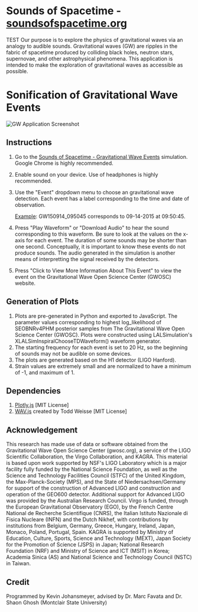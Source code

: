 # Sounds of Spacetime - [soundsofspacetime.org]()

TEST Our purpose is to explore the physics of gravitational waves via an analogy to audible sounds. Gravitational waves (GW) are ripples in the fabric of spacetime produced by colliding black holes, neutron stars, supernovae, and other astrophysical phenomena. This application is intended to make the exploration of gravitational waves as accessible as possible.

# Sonification of Gravitational Wave Events

![GW Application Screenshot](https://i.imgur.com/XL4KvWJ.png)

## Instructions

1. Go to the [Sounds of Spacetime - Gravitational Wave Events](soundsofspacetime.github.io/GWEvents/) simulation. Google Chrome is highly recommended.
2. Enable sound on your device. Use of headphones is highly recommended. 
3. Use the "Event" dropdown menu to choose an gravitational wave detection. Each event has a label corresponding to the time and date of observation.

    <u>Example</u>: GW150914_095045 corresponds to 09-14-2015 at 09:50:45.

4. Press "Play Waveform" or "Download Audio" to hear the sound corresponding to this waveform. Be sure to look at the values on the x-axis for each event. The duration of some sounds may be shorter than one second. Conceptually, it is important to know these events do not produce sounds. The audio generated in the simulation is another means of interpretting the signal received by the detectors.

5. Press "Click to View More Information About This Event" to view the event on the Gravitational Wave Open Science Center (GWOSC) website.

## Generation of Plots

1. Plots are pre-generated in Python and exported to JavaScript. The parameter values corresponding to highest log_likelihood of SEOBNRv4PHM posterior samples from The Gravitational Wave Open Science Center (GWOSC). Plots were constructed using LALSimulation's XLALSimInspiralChooseTDWaveform() waveform generator. 
2. The starting frequency for each event is set to 20 Hz, so the beginning of sounds may not be audible on some devices.
3. The plots are generated based on the H1 detector (LIGO Hanford).
4. Strain values are extremely small and are normalized to have a minimum of -1, and maximum of 1.

## Dependencies

1. [Plotly.js](https://plotly.com/javascript/) [MIT License]
2. [WAV.js](https://github.com/taweisse/wavJS) created by Todd Weisse [MIT License]

## Acknowledgement

This research has made use of data or software obtained from the Gravitational Wave Open Science Center (gwosc.org), a service of the LIGO Scientific Collaboration, the Virgo Collaboration, and KAGRA. This material is based upon work supported by NSF's LIGO Laboratory which is a major facility fully funded by the National Science Foundation, as well as the Science and Technology Facilities Council (STFC) of the United Kingdom, the Max-Planck-Society (MPS), and the State of Niedersachsen/Germany for support of the construction of Advanced LIGO and construction and operation of the GEO600 detector. Additional support for Advanced LIGO was provided by the Australian Research Council. Virgo is funded, through the European Gravitational Observatory (EGO), by the French Centre National de Recherche Scientifique (CNRS), the Italian Istituto Nazionale di Fisica Nucleare (INFN) and the Dutch Nikhef, with contributions by institutions from Belgium, Germany, Greece, Hungary, Ireland, Japan, Monaco, Poland, Portugal, Spain. KAGRA is supported by Ministry of Education, Culture, Sports, Science and Technology (MEXT), Japan Society for the Promotion of Science (JSPS) in Japan; National Research Foundation (NRF) and Ministry of Science and ICT (MSIT) in Korea; Academia Sinica (AS) and National Science and Technology Council (NSTC) in Taiwan.

## Credit

Programmed by Kevin Johansmeyer, advised by Dr. Marc Favata and Dr. Shaon Ghosh (Montclair State University)
